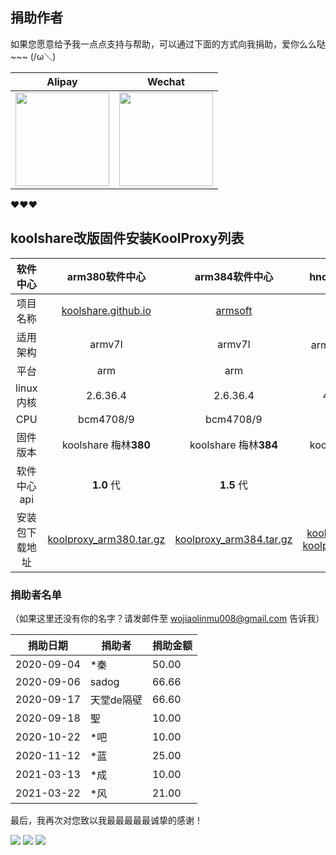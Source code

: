 ## 捐助作者

如果您愿意给予我一点点支持与帮助，可以通过下面的方式向我捐助，爱你么么哒~~~ (/ω＼)

| Alipay | Wechat | 
| :------: | :------: | 
| <img width="150" src="https://cdn.jsdelivr.net/gh/houzi-/CDN/docs/image/alipay.jpg"> | <img width="150" src="https://cdn.jsdelivr.net/gh/houzi-/CDN/docs/image/wechat.jpg"> | 

❤❤❤

## koolshare改版固件安装KoolProxy列表

|  软件中心   |                        arm380软件中心                        |                 arm384软件中心                  |                      hnd/axhnd软件中心                       |                    软路由-酷软                    |
| :---------: | :----------------------------------------------------------: | :---------------------------------------------: | :----------------------------------------------------------: | :-----------------------------------------------: |
|  项目名称   | [koolshare.github.io](https://github.com/koolshare/koolshare.github.io) | [armsoft](https://github.com/koolshare/armsoft) |       [rogsoft](https://github.com/koolshare/rogsoft)        | [ledesoft](https://github.com/koolshare/ledesoft) |
|  适用架构   |                            armv7l                            |                     armv7l                      |                       armv8（aarch64）                       |                        x64                        |
|    平台     |                             arm                              |                       arm                       |                          hnd/axhnd                           |                     by fw867                      |
|  linux内核  |                           2.6.36.4                           |                    2.6.36.4                     |                        4.1.27/4.1.51                         |                       很新                        |
|     CPU     |                          bcm4708/9                           |                    bcm4708/9                    |                          bcm4906/8                           |                     intel/AMD                     |
|  固件版本   |                    koolshare 梅林**380**                     |              koolshare 梅林**384**              |                     koolshare 梅林/官改                      |                   OpenWRT/LEDE                    |
| 软件中心api |                          **1.0** 代                          |                   **1.5** 代                    |                          **1.5** 代                          |                    **1.5** 代                     |
| 安装包下载地址  | [koolproxy_arm380.tar.gz](https://cdn.jsdelivr.net/gh/houzi-/CDN/binary/install/koolproxy_arm380.tar.gz) |   [koolproxy_arm384.tar.gz](https://cdn.jsdelivr.net/gh/houzi-/CDN/binary/install/koolproxy_arm384.tar.gz)  | [koolproxy_hnd.tar.gz](https://cdn.jsdelivr.net/gh/houzi-/CDN/binary/install/koolproxy_hnd.tar.gz) [koolproxy_AX32.tar.gz](https://cdn.jsdelivr.net/gh/houzi-/CDN/binary/install/koolproxy_AX32.tar.gz)|                         [koolproxy_X86_64.tar.gz](https://cdn.jsdelivr.net/gh/houzi-/CDN/binary/install/koolproxy_X86.tar.gz) |

### 捐助者名单

（如果这里还没有你的名字？请发邮件至 wojiaolinmu008@gmail.com 告诉我）

| 捐助日期 | 捐助者 | 捐助金额 |
| --- | --- | --- |
| 2020-09-04 | *秦 | 50.00 |
| 2020-09-06 | sadog | 66.66 |
| 2020-09-17 | 天堂de隔壁 | 66.60 |
| 2020-09-18 | 聖 | 10.00 |
| 2020-10-22 | *吧 | 10.00 |
| 2020-11-12 | *蓝 | 25.00 |
| 2021-03-13 | *成 | 10.00 |
| 2021-03-22 | *风 | 21.00 |

最后，我再次对您致以我最最最最最诚挚的感谢！

![](https://user-images.githubusercontent.com/22412567/80300055-e9de6b00-87cb-11ea-9924-2bf02cdd4645.gif)
![](https://user-images.githubusercontent.com/22412567/80300055-e9de6b00-87cb-11ea-9924-2bf02cdd4645.gif)
![](https://user-images.githubusercontent.com/22412567/80300055-e9de6b00-87cb-11ea-9924-2bf02cdd4645.gif)
